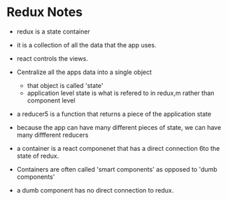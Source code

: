 # Redux Notes

- redux is a state container
- it is a collection of all the data that the app uses.

- react controls the views.

- Centralize all the apps data into a single object
  - that object is called 'state'
  - application level state is what is refered to in redux,m rather than component level
  


- a reducer5 is a function that returns a piece of the application state

- because the app can have many different pieces of state, we can have many diffferent reducers

- a container is a react componenet that has a direct connection 6to the state of redux.

- Containers are often called 'smart components' as opposed to 'dumb components'

- a dumb component has no direct connection to redux.


